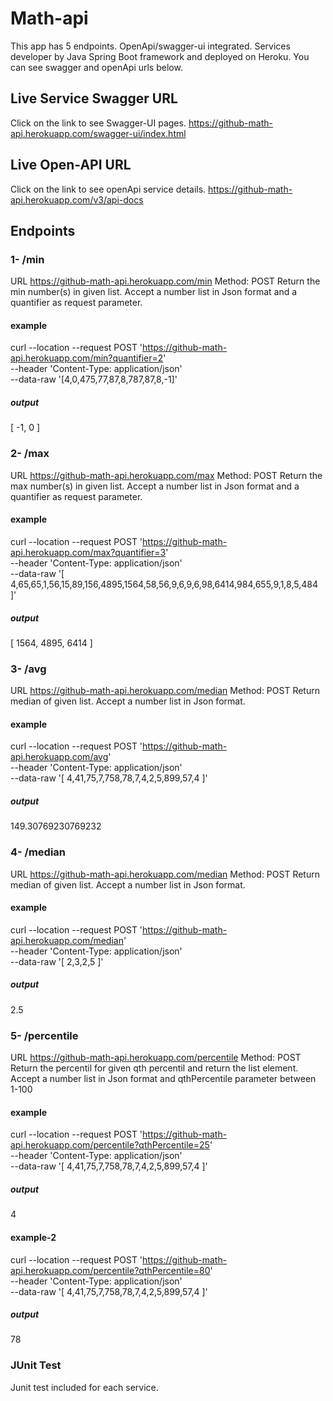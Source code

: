 # Math-api
This app has 5 endpoints. OpenApi/swagger-ui integrated. Services developer by Java Spring Boot framework and deployed on Heroku. You can see swagger and openApi urls below.


## Live Service Swagger URL
Click on the link to see Swagger-UI pages. https://github-math-api.herokuapp.com/swagger-ui/index.html

## Live Open-API URL 

Click on the link to see openApi service details. https://github-math-api.herokuapp.com/v3/api-docs

## Endpoints
### 1- /min
URL https://github-math-api.herokuapp.com/min Method: POST Return the min number(s) in given list. Accept a number list in Json format and a  quantifier as request parameter.
#### example
curl --location --request POST 'https://github-math-api.herokuapp.com/min?quantifier=2' \
--header 'Content-Type: application/json' \
--data-raw '[4,0,475,77,87,8,787,87,8,-1]'
##### output  
[
    -1,
    0
]

### 2- /max
URL https://github-math-api.herokuapp.com/max Method: POST Return the max number(s) in given list. Accept a number list in Json format and a  quantifier as request parameter.
#### example
curl --location --request POST 'https://github-math-api.herokuapp.com/max?quantifier=3' \
--header 'Content-Type: application/json' \
--data-raw '[
   4,65,65,1,56,15,89,156,4895,1564,58,56,9,6,9,6,98,6414,984,655,9,1,8,5,484
]'
##### output 
[
    1564,
    4895,
    6414
]

### 3- /avg
URL https://github-math-api.herokuapp.com/median Method: POST Return median of given list. Accept a number list in Json format.

#### example
curl --location --request POST 'https://github-math-api.herokuapp.com/avg' \
--header 'Content-Type: application/json' \
--data-raw '[
    4,41,75,7,758,78,7,4,2,5,899,57,4
]'
##### output 
149.30769230769232

### 4- /median
URL https://github-math-api.herokuapp.com/median Method: POST Return median of given list. Accept a number list in Json format.

#### example
curl --location --request POST 'https://github-math-api.herokuapp.com/median' \
--header 'Content-Type: application/json' \
--data-raw '[
   2,3,2,5
]'
##### output 
2.5

### 5- /percentile
URL https://github-math-api.herokuapp.com/percentile Method: POST Return the percentil for given qth percentil and return the list element. Accept a number list in Json format and qthPercentile parameter between 1-100

#### example
curl --location --request POST 'https://github-math-api.herokuapp.com/percentile?qthPercentile=25' \
--header 'Content-Type: application/json' \
--data-raw '[
    4,41,75,7,758,78,7,4,2,5,899,57,4
]'
##### output 
4

#### example-2
curl --location --request POST 'https://github-math-api.herokuapp.com/percentile?qthPercentile=80' \
--header 'Content-Type: application/json' \
--data-raw '[
    4,41,75,7,758,78,7,4,2,5,899,57,4
]'

##### output 
78

### JUnit Test
Junit test included for each service.

